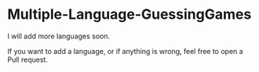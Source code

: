 # Multiple-Language-GuessingGames
I will add more languages soon.

If you want to add a language, or if anything is wrong, feel free to open a Pull request.

